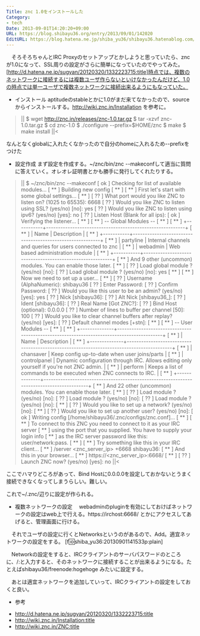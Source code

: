```yaml
---
Title: znc 1.0をインストールした
Category:
- tech
Date: 2013-09-01T14:20:20+09:00
URL: https://blog.shibayu36.org/entry/2013/09/01/142020
EditURL: https://blog.hatena.ne.jp/shiba_yu36/shibayu36.hatenablog.com/atom/entry/11696248318757289172
---
```


　そろそろちゃんとIRC Proxyのセットアップとかしようと思っていたら、zncが1.0になって、SSL周りの設定がさらに簡単になっていたのでやってみた。[http://d.hatena.ne.jp/sugyan/20120320/1332223715:title]時点では、複数のネットワークに接続するには複数ユーザ作らないといけなかったんだけど、1.0の時点では単一ユーザで複数ネットワークに接続出来るようにもなっていた。

* インストール
aptitudeのstableとかに1.0がまだ来てなかったので、sourceからインストールする。http://wiki.znc.in/Installation を参考に。

>||
$ wget http://znc.in/releases/znc-1.0.tar.gz
$ tar -xzvf znc-1.0.tar.gz
$ cd znc-1.0
$ ./configure --prefix=$HOME/znc
$ make
$ make install
||<

なんとなくglobalに入れたくなかったので自分のhomeに入れるため--prefixをつけた

* 設定作成
まず設定を作成する。~/znc/bin/znc --makeconfして適当に質問に答えていく。オレオレ証明書とかも勝手に発行してくれたりする。

>||
$ ~/znc/bin/znc --makeconf
[ ok ] Checking for list of available modules...
[ ** ] Building new config
[ ** ]
[ ** ] First let's start with some global settings...
[ ** ]
[ ?? ] What port would you like ZNC to listen on? (1025 to 65535): 6668
[ ?? ] Would you like ZNC to listen using SSL? (yes/no) [no]: yes
[ ?? ] Would you like ZNC to listen using ipv6? (yes/no) [yes]: no
[ ?? ] Listen Host (Blank for all ips):
[ ok ] Verifying the listener...
[ ** ]
[ ** ] -- Global Modules --
[ ** ]
[ ** ] +-----------+----------------------------------------------------------+
[ ** ] | Name      | Description                                              |
[ ** ] +-----------+----------------------------------------------------------+
[ ** ] | partyline | Internal channels and queries for users connected to znc |
[ ** ] | webadmin  | Web based administration module                          |
[ ** ] +-----------+----------------------------------------------------------+
[ ** ] And 9 other (uncommon) modules. You can enable those later.
[ ** ]
[ ?? ] Load global module <partyline>? (yes/no) [no]:
[ ?? ] Load global module <webadmin>? (yes/no) [no]: yes
[ ** ]
[ ** ] Now we need to set up a user...
[ ** ]
[ ?? ] Username (AlphaNumeric): shibayu36
[ ?? ] Enter Password:
[ ?? ] Confirm Password:
[ ?? ] Would you like this user to be an admin? (yes/no) [yes]: yes
[ ?? ] Nick [shibayu36]:
[ ?? ] Alt Nick [shibayu36_]:
[ ?? ] Ident [shibayu36]:
[ ?? ] Real Name [Got ZNC?]:
[ ?? ] Bind Host (optional): 0.0.0.0
[ ?? ] Number of lines to buffer per channel [50]: 100
[ ?? ] Would you like to clear channel buffers after replay? (yes/no) [yes]:
[ ?? ] Default channel modes [+stn]:
[ ** ]
[ ** ] -- User Modules --
[ ** ]
[ ** ] +--------------+------------------------------------------------------------------------------------------+
[ ** ] | Name         | Description                                                                              |
[ ** ] +--------------+------------------------------------------------------------------------------------------+
[ ** ] | chansaver    | Keep config up-to-date when user joins/parts                                             |
[ ** ] | controlpanel | Dynamic configuration through IRC. Allows editing only yourself if you're not ZNC admin. |
[ ** ] | perform      | Keeps a list of commands to be executed when ZNC connects to IRC.                        |
[ ** ] +--------------+------------------------------------------------------------------------------------------+
[ ** ] And 22 other (uncommon) modules. You can enable those later.
[ ** ]
[ ?? ] Load module <chansaver>? (yes/no) [no]:
[ ?? ] Load module <controlpanel>? (yes/no) [no]:
[ ?? ] Load module <perform>? (yes/no) [no]:
[ ** ]
[ ?? ] Would you like to set up a network? (yes/no) [no]:
[ ** ]
[ ?? ] Would you like to set up another user? (yes/no) [no]:
[ ok ] Writing config [/home/shibayu36/.znc/configs/znc.conf]...
[ ** ]
[ ** ] To connect to this ZNC you need to connect to it as your IRC server
[ ** ] using the port that you supplied.  You have to supply your login info
[ ** ] as the IRC server password like this: user/network:pass.
[ ** ]
[ ** ] Try something like this in your IRC client...
[ ** ] /server <znc_server_ip> +6668 shibayu36:<pass>
[ ** ] And this in your browser...
[ ** ] https://<znc_server_ip>:6668/
[ ** ]
[ ?? ] Launch ZNC now? (yes/no) [yes]: no
||<

ここでハマりどころがあって、Bind Hostに0.0.0.0を設定しておかないとうまく接続できなくなってしまうらしい。難しい。

これで~/.znc/辺りに設定が作られる。


* 複数ネットワークの設定
　webadminのpluginを有効にしておけばネットワークの設定はweb上で行える。https://irchost:6668/ とかにアクセスしてあげると、管理画面に行ける。

　それでユーザの設定に行くとNetworksというのがあるので、Add。適宜ネットワークの設定をする。
[f:id:shiba_yu36:20130901141533p:plain]

　Networkの設定をすると、IRCクライアントのサーバパスワードのところに、<username>/<networkname>:<password>と入力すると、そのネットワークに接続することが出来るようになる。たとえばshibayu36/freenode:hogehoge みたいに設定する。

　あとは適宜ネットワークを追加していって、IRCクライアントの設定をしておくと良い。

* 参考
- http://d.hatena.ne.jp/sugyan/20120320/1332223715:title
- http://wiki.znc.in/Installation:title
- http://wiki.znc.in/ZNC:title
